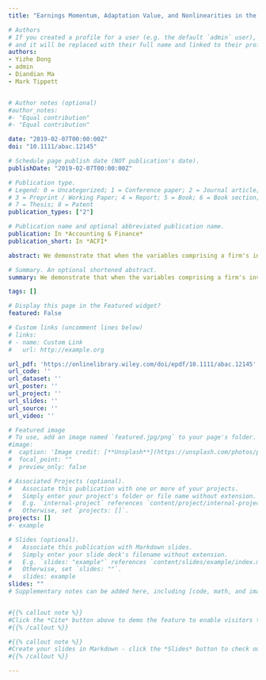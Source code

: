```yaml
---
title: "Earnings Momentum, Adaptation Value, and Nonlinearities in the Valuation of Chinese Equity Stocks"

# Authors
# If you created a profile for a user (e.g. the default `admin` user), write the username (folder name) here 
# and it will be replaced with their full name and linked to their profile.
authors:
- Yizhe Dong
- admin 
- Diandian Ma
- Mark Tippett 


# Author notes (optional)
#author_notes:
#- "Equal contribution"
#- "Equal contribution"

date: "2019-02-07T00:00:00Z"
doi: "10.1111/abac.12145"

# Schedule page publish date (NOT publication's date).
publishDate: "2019-02-07T00:00:00Z"

# Publication type.
# Legend: 0 = Uncategorized; 1 = Conference paper; 2 = Journal article;
# 3 = Preprint / Working Paper; 4 = Report; 5 = Book; 6 = Book section;
# 7 = Thesis; 8 = Patent
publication_types: ["2"]

# Publication name and optional abbreviated publication name.
publication: In *Accounting & Finance*
publication_short: In *ACFI*

abstract: We demonstrate that when the variables comprising a firm's investment opportunity set depend on their past values then the present value of the cash flows the firm expects to earn will be stated in terms of the levels and the momentum of the affected variables. It is also shown that the market value of a firm's equity is comprised of the present value of the cash flows it expects to earn from operating under its existing investment opportunity set plus the value of the real options the firm possesses to modify or even completely change its existing investment opportunity set. Our empirical analysis, based on both Chinese and US data, shows that earnings momentum and the adaptation and growth options typically available to firms all appear to have a significant impact on equity prices. 

# Summary. An optional shortened abstract.
summary: We demonstrate that when the variables comprising a firm's investment opportunity set depend on their past values then the present value of the cash flows the firm expects to earn will be stated in terms of the levels and the momentum of the affected variables. It is also shown that the market value of a firm's equity is comprised of the present value of the cash flows it expects to earn from operating under its existing investment opportunity set plus the value of the real options the firm possesses to modify or even completely change its existing investment opportunity set. Our empirical analysis, based on both Chinese and US data, shows that earnings momentum and the adaptation and growth options typically available to firms all appear to have a significant impact on equity prices. 

tags: []

# Display this page in the Featured widget?
featured: False

# Custom links (uncomment lines below)
# links:
# - name: Custom Link
#   url: http://example.org

url_pdf: 'https://onlinelibrary.wiley.com/doi/epdf/10.1111/abac.12145'
url_code: ''
url_dataset: ''
url_poster: ''
url_project: ''
url_slides: ''
url_source: ''
url_video: ''

# Featured image
# To use, add an image named `featured.jpg/png` to your page's folder. 
#image:
#  caption: 'Image credit: [**Unsplash**](https://unsplash.com/photos/pLCdAaMFLTE)'
#  focal_point: ""
#  preview_only: false

# Associated Projects (optional).
#   Associate this publication with one or more of your projects.
#   Simply enter your project's folder or file name without extension.
#   E.g. `internal-project` references `content/project/internal-project/index.md`.
#   Otherwise, set `projects: []`.
projects: []
#- example

# Slides (optional).
#   Associate this publication with Markdown slides.
#   Simply enter your slide deck's filename without extension.
#   E.g. `slides: "example"` references `content/slides/example/index.md`.
#   Otherwise, set `slides: ""`.
#   slides: example
slides: ""
# Supplementary notes can be added here, including [code, math, and images](https://wowchemy.com/docs/writing-markdown-latex/).


#{{% callout note %}}
#Click the *Cite* button above to demo the feature to enable visitors to import publication metadata into their reference management software.
#{{% /callout %}}

#{{% callout note %}}
#Create your slides in Markdown - click the *Slides* button to check out the example.
#{{% /callout %}}

---
```


